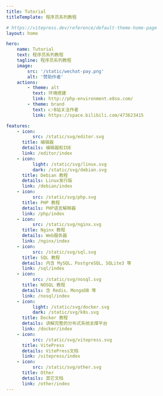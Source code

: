 ```yaml
---
title: Tutorial
titleTemplate: 程序员系列教程

# https://vitepress.dev/reference/default-theme-home-page
layout: home

hero:
    name: Tutorial
    text: 程序员系列教程
    tagline: 程序员系列教程
    image:
        src: '/static/wechat-pay.png'
        alt: '赞助作者'
    actions:
        - theme: alt
          text: 环境搭建
          link: http://php-environment.e8so.com/
        - theme: brand
          text: 👉B站关注作者
          link: https://space.bilibili.com/473623415

features:
    - icon:
          src: /static/svg/editor.svg
      title: 编辑器
      details: 编辑器和IDE
      link: /editor/index
    - icon:
          light: /static/svg/linux.svg
          dark: /static/svg/debian.svg
      title: Debian 教程
      details: Linux发行版
      link: /debian/index
    - icon:
          src: /static/svg/php.svg
      title: PHP 教程
      details: PHP语言解释器
      link: /php/index
    - icon:
          src: /static/svg/nginx.svg
      title: Nginx 教程
      details: Web服务器
      link: /nginx/index
    - icon:
          src: /static/svg/sql.svg
      title: SQL 教程
      details: 内含 MySQL、PostgreSQL、SQLite3 等
      link: /sql/index
    - icon:
          src: /static/svg/nosql.svg
      title: NOSQL 教程
      details: 含 Redis、MongoDB 等
      link: /nosql/index
    - icon:
          light: /static/svg/docker.svg
          dark: /static/svg/k8s.svg
      title: Docker 教程
      details: 讲解完整的分布式系统支撑平台
      link: /docker/index
    - icon:
          src: /static/svg/vitepress.svg
      title: VitePress
      details: VitePress文档
      link: /vitepress/index
    - icon:
          src: /static/svg/other.svg
      title: Other
      details: 其它文档
      link: /other/index
---
```

